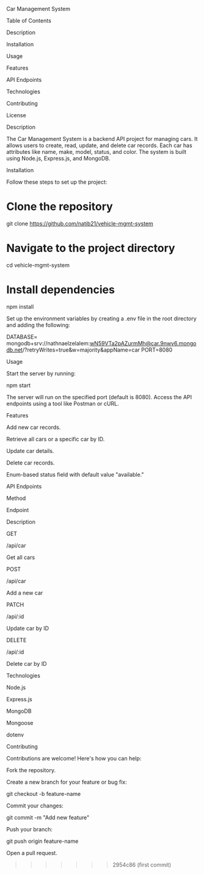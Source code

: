 
Car Management System

Table of Contents

Description

Installation

Usage

Features

API Endpoints

Technologies

Contributing

License

Description

The Car Management System is a backend API project for managing cars. It allows users to create, read, update, and delete car records. Each car has attributes like name, make, model, status, and color. The system is built using Node.js, Express.js, and MongoDB.

Installation

Follow these steps to set up the project:

# Clone the repository

git clone https://github.com/natib21/vehicle-mgmt-system

# Navigate to the project directory

cd vehicle-mgmt-system

# Install dependencies

npm install

Set up the environment variables by creating a .env file in the root directory and adding the following:

DATABASE= mongodb+srv://nathnaelzelalem:wN59VTa2pAZurmMh@car.9nwv6.mongodb.net/?retryWrites=true&w=majority&appName=car
PORT=8080

Usage

Start the server by running:

npm start

The server will run on the specified port (default is 8080). Access the API endpoints using a tool like Postman or cURL.

Features

Add new car records.

Retrieve all cars or a specific car by ID.

Update car details.

Delete car records.

Enum-based status field with default value "available."

API Endpoints

Method

Endpoint

Description

GET

/api/car

Get all cars

POST

/api/car

Add a new car

PATCH

/api/:id

Update car by ID

DELETE

/api/:id

Delete car by ID

Technologies

Node.js

Express.js

MongoDB

Mongoose

dotenv

Contributing

Contributions are welcome! Here's how you can help:

Fork the repository.

Create a new branch for your feature or bug fix:

git checkout -b feature-name

Commit your changes:

git commit -m "Add new feature"

Push your branch:

git push origin feature-name

Open a pull request.
>>>>>>> 2954c86 (first commit)
